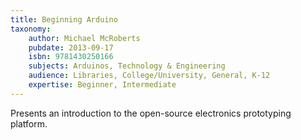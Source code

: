 ```yaml
---
title: Beginning Arduino
taxonomy:
	author: Michael McRoberts
	pubdate: 2013-09-17
	isbn: 9781430250166
	subjects: Arduinos, Technology & Engineering
	audience: Libraries, College/University, General, K-12
	expertise: Beginner, Intermediate
---
```

Presents an introduction to the open-source electronics prototyping platform.